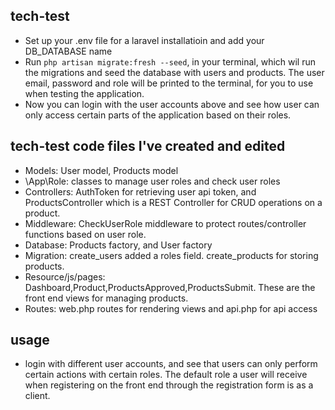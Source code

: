## tech-test

-   Set up your .env file for a laravel installatioin and add your DB_DATABASE name
-   Run `php artisan migrate:fresh --seed`, in your terminal, which wil run the migrations and seed the database with users and products. The user email, password and role will be printed to the terminal, for you to use when testing the application.
-   Now you can login with the user accounts above and see how user can only access certain parts of the application based on their roles.

## tech-test code files I've created and edited

-   Models: User model, Products model
-   \App\Role: classes to manage user roles and check user roles
-   Controllers: AuthToken for retrieving user api token, and ProductsController which is a REST Controller for CRUD operations on a product.
-   Middleware: CheckUserRole middleware to protect routes/controller functions based on user role.
-   Database: Products factory, and User factory
-   Migration: create_users added a roles field. create_products for storing products.
-   Resource/js/pages: Dashboard,Product,ProductsApproved,ProductsSubmit. These are the front end views for managing products.
-   Routes: web.php routes for rendering views and api.php for api access

## usage

-   login with different user accounts, and see that users can only perform certain actions with certain roles. The default role a user will receive when registering on the front end through the registration form is as a client.
